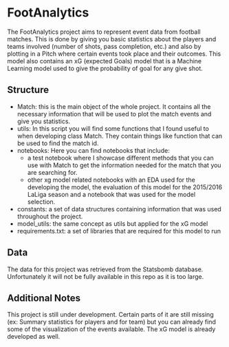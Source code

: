 # FootAnalytics

The FootAnalytics project aims to represent event data from football matches. This is done by giving you basic statistics about the players and teams involved (number of shots, pass completion, etc.)
and also by plotting in a Pitch where certain events took place and their outcomes. This model also contains an xG (expected Goals) model that is a Machine Learning model used to give the probability of goal for any give shot.

## Structure

- Match: this is the main object of the whole project. It contains all the necessary information that will be used to plot the match events and give you statistics.
- utils: In this script you will find some functions that I found useful to when developing class Match. They contain things like function that can be used to find the match id.
- notebooks: Here you can find notebooks that include:
	- a test notebook where I showcase different methods that you can use with Match to get the information needed for the match that you are searching for.
	-  other xg model related notebooks with an EDA used for the developing the model, the evaluation of this model for the 2015/2016 LaLiga season and a notebook that was used for the model selection.
- constants: a set of data structures containing information that was used throughout the project.
- model_utils: the same concept as utils but applied for the xG model
- requirements.txt: a set of libraries that are required for this model to run

## Data

The data for this project was retrieved from the Statsbomb database. Unfortunately it will not be fully available in this repo as it is too large.

## Additional Notes

This project is still under development. Certain parts of it are still missing (ex: Summary statistics for players and for team) but you can already find some of the visualization of the events available. The xG model is already developed as well.
